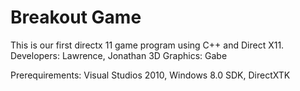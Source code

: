 # Breakout Game

This is our first directx 11 game program using C++ and Direct X11.
Developers: Lawrence, Jonathan
3D Graphics: Gabe

Prerequirements: Visual Studios 2010, Windows 8.0 SDK, DirectXTK
